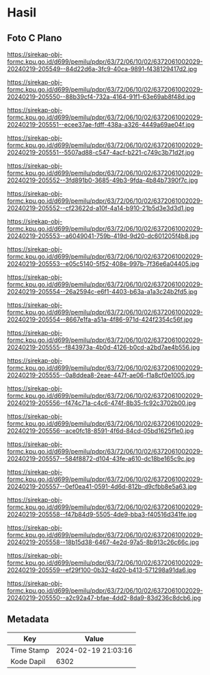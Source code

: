 # Hasil

## Foto C Plano

https://sirekap-obj-formc.kpu.go.id/d699/pemilu/pdpr/63/72/06/10/02/6372061002029-20240219-205549--84d22d6a-3fc9-40ca-9891-f438129417d2.jpg

https://sirekap-obj-formc.kpu.go.id/d699/pemilu/pdpr/63/72/06/10/02/6372061002029-20240219-205550--88b39cf4-732a-4164-91f1-63e69ab8f48d.jpg

https://sirekap-obj-formc.kpu.go.id/d699/pemilu/pdpr/63/72/06/10/02/6372061002029-20240219-205551--ecee37ae-fdff-438a-a326-4449a69ae04f.jpg

https://sirekap-obj-formc.kpu.go.id/d699/pemilu/pdpr/63/72/06/10/02/6372061002029-20240219-205551--5507ad88-c547-4acf-b221-c749c3b71d2f.jpg

https://sirekap-obj-formc.kpu.go.id/d699/pemilu/pdpr/63/72/06/10/02/6372061002029-20240219-205552--3fd891b0-3685-49b3-9fda-4b84b7390f7c.jpg

https://sirekap-obj-formc.kpu.go.id/d699/pemilu/pdpr/63/72/06/10/02/6372061002029-20240219-205552--cf23622d-a10f-4a14-b910-21b5d3e3d3d1.jpg

https://sirekap-obj-formc.kpu.go.id/d699/pemilu/pdpr/63/72/06/10/02/6372061002029-20240219-205553--a6049041-759b-419d-9d20-dc601205f4b8.jpg

https://sirekap-obj-formc.kpu.go.id/d699/pemilu/pdpr/63/72/06/10/02/6372061002029-20240219-205553--e05c5140-5f52-408e-997b-7f36e6a04405.jpg

https://sirekap-obj-formc.kpu.go.id/d699/pemilu/pdpr/63/72/06/10/02/6372061002029-20240219-205554--26a2594c-e6f1-4403-b63a-a1a3c24b2fd5.jpg

https://sirekap-obj-formc.kpu.go.id/d699/pemilu/pdpr/63/72/06/10/02/6372061002029-20240219-205554--8667e1fa-a51a-4f86-971d-424f2354c56f.jpg

https://sirekap-obj-formc.kpu.go.id/d699/pemilu/pdpr/63/72/06/10/02/6372061002029-20240219-205555--f843973a-4b0d-4126-b0cd-a2bd7ae4b556.jpg

https://sirekap-obj-formc.kpu.go.id/d699/pemilu/pdpr/63/72/06/10/02/6372061002029-20240219-205555--0a8ddea8-2eae-447f-ae06-f1a8cf0e1005.jpg

https://sirekap-obj-formc.kpu.go.id/d699/pemilu/pdpr/63/72/06/10/02/6372061002029-20240219-205556--f474c71a-c4c6-474f-8b35-fc92c3702b00.jpg

https://sirekap-obj-formc.kpu.go.id/d699/pemilu/pdpr/63/72/06/10/02/6372061002029-20240219-205556--ace0fc18-8591-4f6d-84cd-05bd1625f1e0.jpg

https://sirekap-obj-formc.kpu.go.id/d699/pemilu/pdpr/63/72/06/10/02/6372061002029-20240219-205557--584f8872-d104-43fe-a610-dc18be165c9c.jpg

https://sirekap-obj-formc.kpu.go.id/d699/pemilu/pdpr/63/72/06/10/02/6372061002029-20240219-205557--0ef0ea41-0591-4d6d-812b-d9cfbb8e5a63.jpg

https://sirekap-obj-formc.kpu.go.id/d699/pemilu/pdpr/63/72/06/10/02/6372061002029-20240219-205558--f47b84d9-5505-4de9-bba3-f40516d341fe.jpg

https://sirekap-obj-formc.kpu.go.id/d699/pemilu/pdpr/63/72/06/10/02/6372061002029-20240219-205558--18b15d38-6467-4e2d-97a5-8b913c26c66c.jpg

https://sirekap-obj-formc.kpu.go.id/d699/pemilu/pdpr/63/72/06/10/02/6372061002029-20240219-205559--ef29f100-0b32-4d20-b413-571298a91da6.jpg

https://sirekap-obj-formc.kpu.go.id/d699/pemilu/pdpr/63/72/06/10/02/6372061002029-20240219-205550--a2c92a47-bfae-4dd2-8da9-83d236c8dcb6.jpg


## Metadata

| Key        | Value               |
| ---------- | ------------------- |
| Time Stamp | 2024-02-19 21:03:16 |
| Kode Dapil | 6302                |



